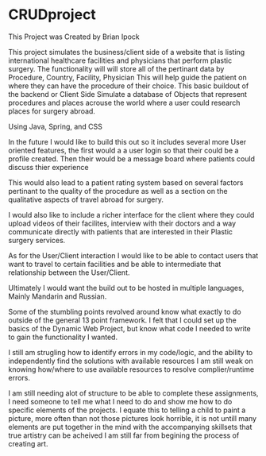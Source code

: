 # CRUDproject

This Project was Created by Brian Ipock

This project simulates the business/client side of a website that is listing international healthcare facilities and physicians that 
perform plastic surgery.  The functionality will will store all of the pertinant data by Procedure, Country, Facility, Physician
This will help guide the patient on where they can have the procedure of their choice.  This basic buildout of the backend or Client Side
Simulate a database of Objects that represent procedures and places acrouse the world where a user could research places for surgery abroad.





Using Java, Spring, and CSS


In the future I would like to build this out so it includes several more User oriented features, the first would a a user login
so that their could be a profile created.  Then their would be a message board where patients could discuss thier experience

This would also lead to a patient rating system based on several factors pertinant to the quality of the procedure as well as a section
on the qualitative aspects of travel abroad for surgery.  

I would also like to include a richer interface for the client where they could upload videos of their facilites, interview with their doctors
and a way communicate directly with patients that are interested in their Plastic surgery services.

As for the User/Client interaction I would like to be able to contact users that want to travel to certain facilities and be able to 
intermediate that relationship between the User/Client.

Ultimately I would want the build out to be hosted in multiple languages, Mainly Mandarin and Russian.


Some of the stumbling points revolved around know what exactly to do outside of the general 13 point framework.  I felt that I could
set up the basics of the Dynamic Web Project, but know what code I needed to write to gain the functionality I wanted.

I still am strugling how to identify errors in my code/logic, and the ability to independently find the solutions with available resources
I am still weak on knowing how/where to use available resources to resolve complier/runtime errors.

I am still needing alot of structure to be able to complete these assignments, I need someone to tell me what I need to do and show
me how to do specific elements of the projects.  I equate this to telling a child to paint a picture, more often than not those pictures
look horrible, it is not untill many elements are put together in the mind with the accompanying skillsets that true artistry can be acheived
I am still far from begining the process of creating art.
